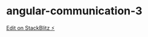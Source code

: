 # angular-communication-3

[Edit on StackBlitz ⚡️](https://stackblitz.com/edit/angular-communication-3)